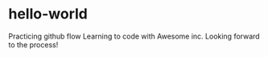 # hello-world
Practicing github flow
Learning to code with Awesome inc.  Looking forward to the process! 
